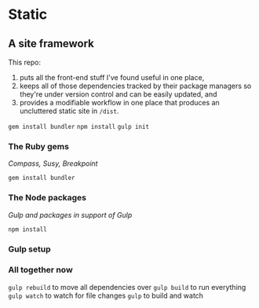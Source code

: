 # Static

## A site framework

This repo:

1. puts all the front-end stuff I've found useful in one place,
1. keeps all of those dependencies tracked by their package managers so they're under version control and can be easily updated, and
1. provides a modifiable workflow in one place that produces an uncluttered static site in `/dist`.



`gem install bundler`
`npm install`
`gulp init`




### The Ruby gems

_Compass, Susy, Breakpoint_

`gem install bundler`


### The Node packages

_Gulp and packages in support of Gulp_

`npm install`


### Gulp setup


### All together now

`gulp rebuild` to move all dependencies over
`gulp build` to run everything
`gulp watch` to watch for file changes
`gulp` to build and watch
